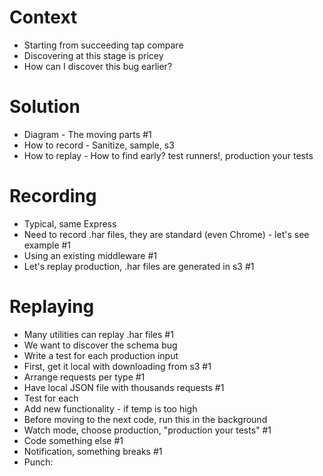 # Context

- Starting from succeeding tap compare
- Discovering at this stage is pricey
- How can I discover this bug earlier?

# Solution

- Diagram - The moving parts #1
- How to record - Sanitize, sample, s3
- How to replay - How to find early? test runners!, production your tests

# Recording

- Typical, same Express
- Need to record .har files, they are standard (even Chrome) - let's see example #1
- Using an existing middleware #1
- Let's replay production, .har files are generated in s3 #1

# Replaying

- Many utilities can replay .har files #1
- We want to discover the schema bug
- Write a test for each production input
- First, get it local with downloading from s3 #1
- Arrange requests per type #1
- Have local JSON file with thousands requests #1
- Test for each
- Add new functionality - if temp is too high
- Before moving to the next code, run this in the background
- Watch mode, choose production, "production your tests" #1
- Code something else #1
- Notification, something breaks #1
- Punch: